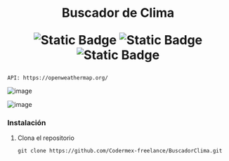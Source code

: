 <h1 align="center"> Buscador de Clima

  ![Static Badge](https://img.shields.io/badge/HTML-orange)
  ![Static Badge](https://img.shields.io/badge/TAILWIND-blue)
  ![Static Badge](https://img.shields.io/badge/JAVASCRIPT-yellow)
</h1>
  
   ```
  API: https://openweathermap.org/
  ```

![image](https://github.com/Codermex-freelance/BuscadorClima/assets/143505447/01c63a2a-25a8-4286-b6a7-b46e784b1919)

![image](https://github.com/Codermex-freelance/BuscadorClima/assets/143505447/aa4cdbf0-03a7-4a65-8c25-7a4c1ed70a8c)

### Instalación

1. Clona el repositorio

   ```
   git clone https://github.com/Codermex-freelance/BuscadorClima.git
   ```

